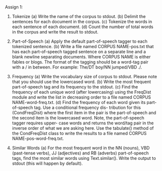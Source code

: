 Assign 1:
1. Tokenize
(a) Write the name of the corpus to stdout.
(b) Delimit the sentences for each document in the corpus.
(c) Tokenize the words in each sentence of each document.
(d) Count the number of total words in the corpus and write the result to stdout.

2. Part-of-Speech
(a) Apply the default part-of-speech tagger to each tokenized sentence.
(b) Write a file named CORPUS NAME-pos.txt that has each part-of-speech tagged sentence on a separate line and a blank newline separating documents. Where CORPUS NAME is either fables or blogs. The format of the tagging should be a word-tag pair with a / in between. For example: The/DT boy/NN jumped/VBD ./.

3. Frequency
(a) Write the vocabulary size of corpus to stdout. Please note that you should use the lowercased
word.
(b) Write the most frequent part-of-speech tag and its frequency to the stdout.
(c) Find the frequency of each unique word (after lowercasing) using the FreqDist module and write the list in decreasing order to a file named CORPUS NAME-word-freq.txt.
(d) Find the frequency of each word given its part-of-speech tag. Use a conditional frequency dis- tribution for this (CondFreqDist) where the first item in the pair is the part-of-speech and the second item is the lowercased word. Note, the part-of-speech tagger requires upper- case words and returns the word/tag pair in the inverse order of what we are asking here. Use the tabulate() method of the CondFreqDist class to write the results to a file named CORPUS NAME-pos-word-freq.txt.

4. Similar Words
(a) For the most frequent word in the NN (nouns), VBD (past-tense verbs), JJ (adjectives) and RB (adverbs) part-of-speech tags, find the most similar words using Text.similar(). Write the output to stdout (this will happen by default).
